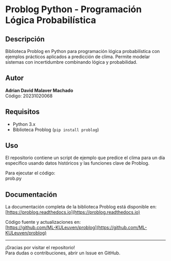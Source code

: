 # Problog Python - Programación Lógica Probabilística

## Descripción
Biblioteca Problog en Python para programación lógica probabilística con ejemplos prácticos aplicados a predicción de clima. Permite modelar sistemas con incertidumbre combinando lógica y probabilidad. 

## Autor
**Adrian David Malaver Machado**  
Código: 20231020068

## Requisitos
- Python 3.x  
- Biblioteca Problog (`pip install problog`)

## Uso
El repositorio contiene un script de ejemplo que predice el clima para un día específico usando datos históricos y las funciones clave de Problog.

Para ejecutar el código:  
prob.py


## Documentación
La documentación completa de la biblioteca Problog está disponible en:  
[https://problog.readthedocs.io](https://problog.readthedocs.io)  

Código fuente y actualizaciones en:  
[https://github.com/ML-KULeuven/problog](https://github.com/ML-KULeuven/problog)

---

¡Gracias por visitar el repositorio!  
Para dudas o contribuciones, abrir un Issue en GitHub.
